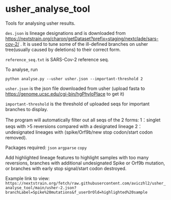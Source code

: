 # usher_analyse_tool
Tools for analysing usher results. 

``des.json`` is lineage designations and is 
downloaded from https://nextstrain.org/charon/getDataset?prefix=staging/nextclade/sars-cov-2/ .
It is used to tune some of the ill-defined branches on usher tree(usually caused by deletions) to their correct form.

``reference_seq.txt`` is SARS-Cov-2 reference seq.

To analyse, run 

``python analyse.py --usher usher.json --important-threshold 2 ``

``usher.json`` is the json file downloaded from usher (upload fasta to https://genome.ucsc.edu/cgi-bin/hgPhyloPlace to get it)

``important-threshold`` is the threshold of uploaded seqs for important branches to display.

The program will automatically filter out all seqs of the 2 forms:
1：singlet seqs with >5 reversions compared with a designated lineage
2：undesignated lineages with (spike/Orf9b/new stop codon/start codon removed).


Packages required:
``json``
``argparse``
``copy``

Add highlighted lineage features to highlight samples with too many reversions, branches with additional undesignated Spike or Orf9b mutation, or branches with early stop signal/start codon destroyed. 

Example link to view: 
``https://nextstrain.org/fetch/raw.githubusercontent.com/aviczhl2/usher_analyse_tool/main/usher-2.json?branchLabel=Spike%20mutations&f_userOrOld=highlighted%20sample``







